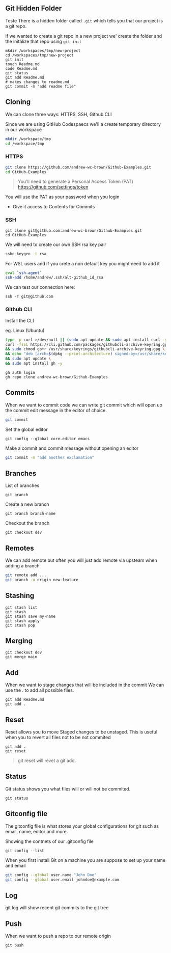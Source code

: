 ## Git Hidden Folder
Teste
There is a hidden folder called `.git` which tells you that our project is a git repo.

If we wanted to create a git repo in a new project we' create the folder and the initalize that repo using `git init`

```
mkdir /workspaces/tmp/new-project
cd /workspaces/tmp/new-project
git init
touch Readme.md
code Readme.md
git status
git add Readme.md
# makes changes to readme.md
git commit -m "add readme file"
```


## Cloning

We can clone three ways: HTTPS, SSH, Github CLI

Since we are using GitHub Codespaecs we'll a create temporary directory in our workspace

```sh
mkdir /workspace/tmp
cd /workspace/tmp
```


### HTTPS

```sh
git clone https://github.com/andrew-wc-brown/Github-Examples.git
cd GitHub-Examples
```

> You'll need to generate a Personal Access Token (PAT)
https://github.com/settings/token

You will use the PAT as your password when you login

- Give it access to Contents for Commits

### SSH

```ssh
git clone git@github.com:andrew-wc-brown/Github-Examples.git
cd GitHub-Examples
```

We will need to create our own SSH rsa key pair

```sh
sshe-keygen -t rsa
```

For WSL users and if you crete a non default key you might need to add it

```sh
eval `ssh-agent`
ssh-add /home/andrew/.ssh/alt-github_id_rsa
```

We can test our connection here:
```
ssh -T git@github.com
```

### Github CLI

Install the CLI

eg. Linux (Ubuntu)

```sh
type -p curl >/dev/null || (sudo apt update && sudo apt install curl -y)
curl -fsSL https://cli.github.com/packages/githubcli-archive-keyring.gpg | sudo dd of=/usr/share/keyrings/githubcli-archive-keyring.gpg \
&& sudo chmod go+r /usr/share/keyrings/githubcli-archive-keyring.gpg \
&& echo "deb [arch=$(dpkg --print-architecture) signed-by=/usr/share/keyrings/githubcli-archive-keyring.gpg] https://cli.github.com/packages stable main" | sudo tee /etc/apt/sources.list.d/github-cli.list > /dev/null \
&& sudo apt update \
&& sudo apt install gh -y
```

```
gh auth login
gh repo clone andrew-wc-brown/Github-Examples
```

## Commits


When we want to commit code we can write git commit which will open up the commit edit message in the editor of choice.

```sh
git commit
```

Set the global editor
```
git config --global core.editor emacs
```

Make a commit and commit message without opening an editor
```sh
git commit -m "add another exclamation"
```

## Branches

List of branches

```
git branch
```

Create a new branch
```
git branch branch-name
```

Checkout the branch

```
git checkout dev
```


## Remotes

We can add remote but often you will just add remote via upsteam when adding a branch

```sh
git remote add ...
git branch -u origin new-feature
```

## Stashing

```
git stash list
git stash
git stash save my-name
git stash apply
git stash pop
```

## Merging

```
git checkout dev
git merge main
```

## Add

When we want to stage changes that will be included in the commit
We can use the . to add all possible files.

```
git add Readme.md
git add .
```

## Reset

Reset allows you to move Staged changes to be unstaged.
This is useful when you to revert all files not to be not commited

```
git add .
git reset
```

> git reset will revet a git add. 

## Status

Git status shows you what files will or will not be commited.

```
git status
```

## Gitconfig file

The gitconfig file is what stores your global configurations for git such as email, name, editor and more.

Showing the contnets of our .gitconfig file
```
git config --list
```

When you first install Git on a machine you are suppose to set up your name and email

```sh
git config --global user.name "John Doe"
git config --global user.email johndoe@example.com
```

## Log

git log will show recent git commits to the git tree

## Push

When we want to push a repo to our remote origin

```
git push
```
